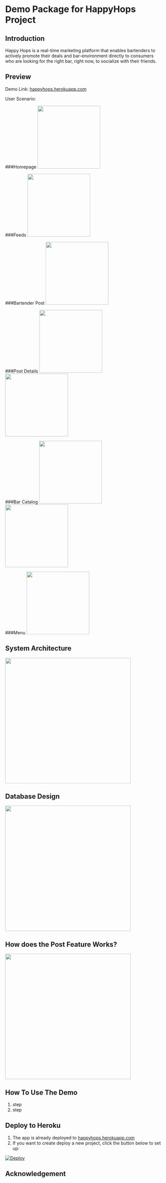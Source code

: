 Demo Package for HappyHops Project
==================================
  

Introduction
-------------
Happy Hops is a real-time marketing platform that enables bartenders to actively promote their deals and bar-environment directly to consumers who are looking for the right bar, right now, to socialize with their friends.


Preview
-------
Demo Link: [happyhops.herokuapp.com](happyhops.herokuapp.com)

User Scenario:

###Homepage
<img src="doc/screenshots/Homepage.PNG" width="200"/>

###Feeds
<img src="doc/screenshots/Feed.PNG" width="200"/>

###Bartender Post
<img src="doc/screenshots/Post.PNG" width="200"/>

###Post Details
<img src="doc/screenshots/Post_detail1.PNG" width="200"/>
<img src="doc/screenshots/Post_detail2.PNG" width="200"/>

###Bar Catalog
<img src="doc/screenshots/Bars.PNG" width="200"/>
<img src="doc/screenshots/Bar_detail.PNG" width="200"/>


###Menu
<img src="doc/screenshots/Menu.PNG" width="200"/>


System Architecture
-------------------
<img src="doc/tech/System_Architecture.png" width="400"/>

Database Design
-------------------
<img src="doc/tech/Database.png" width="400"/>

How does the Post Feature Works?
-------------------
<img src="doc/tech/Post_Image.png" width="400"/>


How To Use The Demo
-------------------
1. step
2. step


Deploy to Heroku
----------------
1. The app is already deployed to [happyhops.herokuapp.com](happyhops.herokuapp.com)
2. If you want to create deploy a new project, click the button below to set up:

[![Deploy](https://www.herokucdn.com/deploy/button.png)](https://heroku.com/deploy)


Acknowledgement
---------------






